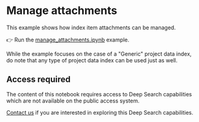# Manage attachments

This example shows how index item attachments can be managed.

:point_right: Run the [manage_attachments.ipynb](./manage_attachments.ipynb)
 example.

While the example focuses on the case of a "Generic" project data index, do note that any
type of project data index can be used just as well.

## Access required

The content of this notebook requires access to Deep Search capabilities which are not
available on the public access system.

[Contact us](https://ds4sd.github.io/#unlimited-access) if you are interested in exploring
this Deep Search capabilities.